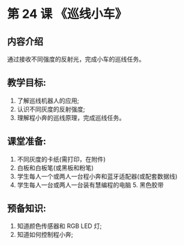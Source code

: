 <!-- # 机器人编程入门学习 -->
<style>
  .width150 {
      width: 150px;
  }
  .width300 {
      width: 300px;
  }
  .width600 {
      width: 600px;
  }
</style>

# 第 24 课 《巡线小车》

## 内容介绍
通过接收不同强度的反射光，完成小车的巡线任务。

## 教学目标:
1. 了解巡线机器人的应用;
2. 认识不同灰度的反射强度;
3. 理解程小奔的巡线原理，完成巡线任务。

## 课堂准备:
1. 不同灰度的卡纸(需打印，在附件)
2. 白板和白板笔(或黑板和粉笔)
3. 学生每人一个或两人一台程小奔和蓝牙适配器(或配套数据线)
4. 学生每人一台或两人一台装有慧编程的电脑 5. 黑色胶带

## 预备知识:
1. 知道颜色传感器和 RGB LED 灯;
2. 知道如何控制程小奔;

